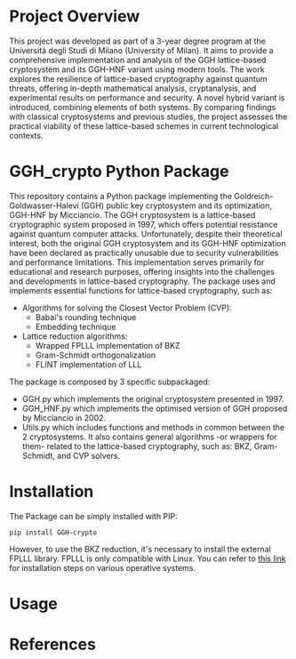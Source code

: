# Project Overview
This project was developed as part of a 3-year degree program at the Università degli Studi di Milano (University of Milan). It aims to provide a comprehensive implementation and analysis of the GGH lattice-based cryptosystem and its GGH-HNF variant using modern tools. The work explores the resilience of lattice-based cryptography against quantum threats, offering in-depth mathematical analysis, cryptanalysis, and experimental results on performance and security. A novel hybrid variant is introduced, combining elements of both systems. By comparing findings with classical cryptosystems and previous studies, the project assesses the practical viability of these lattice-based schemes in current technological contexts.
# GGH_crypto Python Package
This repository contains a Python package implementing the Goldreich-Goldwasser-Halevi (GGH) public key cryptosystem and its optimization, GGH-HNF by Micciancio. The GGH cryptosystem is a lattice-based cryptographic system proposed in 1997, which offers potential resistance against quantum computer attacks. Unfortunately, despite their theoretical interest, both the original GGH cryptosystem and its GGH-HNF optimization have been declared as practically unusable due to security vulnerabilities and performance limitations. This implementation serves primarily for educational and research purposes, offering insights into the challenges and developments in lattice-based cryptography.
The package uses and implements essential functions for lattice-based cryptography, such as:
- Algorithms for solving the Closest Vector Problem (CVP):
    - Babai's rounding technique
    - Embedding technique
- Lattice reduction algorithms:
    - Wrapped FPLLL implementation of BKZ
    - Gram-Schmidt orthogonalization
    - FLINT implementation of LLL

The package is composed by 3 specific subpackaged:
- GGH.py which implements the original cryptosystem presented in 1997.
- GGH_HNF.py which implements the optimised version of GGH proposed by Micciancio in 2002.
- Utils.py which includes functions and methods in common between the 2 cryptosystems. It also contains general algorithms -or wrappers for them- related to the lattice-based cryptography, such as: BKZ, Gram-Schmidt, and CVP solvers.  

# Installation
The Package can be simply installed with PIP: 
```
pip install GGH-crypto
```
However, to use the BKZ reduction, it's necessary to install the external FPLLL library. FPLLL is only compatible with Linux. You can refer to [this link](https://github.com/fplll/fplll#compilation) for installation steps on various operative systems.

# Usage

# References
